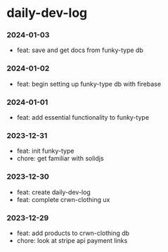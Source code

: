 # daily-dev-log

### 2024-01-03
- feat: save and get docs from funky-type db

### 2024-01-02
- feat: begin setting up funky-type db with firebase

### 2024-01-01
- feat: add essential functionality to funky-type

### 2023-12-31
- feat: init funky-type
- chore: get familiar with solidjs

### 2023-12-30
- feat: create daily-dev-log
- feat: complete crwn-clothing ux

### 2023-12-29
- feat: add products to crwn-clothing db
- chore: look at stripe api payment links
